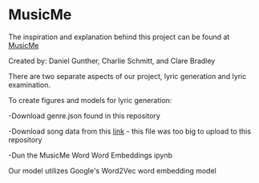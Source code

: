 # MusicMe
The inspiration and explanation behind this project can be found at [MusicMe](https://medium.com/@dgunther613/musicme-7fdb37a6fc97)

Created by: Daniel Gunther, Charlie Schmitt, and Clare Bradley

There are two separate aspects of our project, lyric generation and lyric examination.

To create figures and models for lyric generation:

-Download genre.json found in this repository

-Download song data from this [link](https://www.kaggle.com/datasets/edenbd/150k-lyrics-labeled-with-spotify-valence) - this file was too big to upload to this repository

-Dun the MusicMe Word Word Embeddings ipynb

Our model utilizes Google's Word2Vec word embedding model
